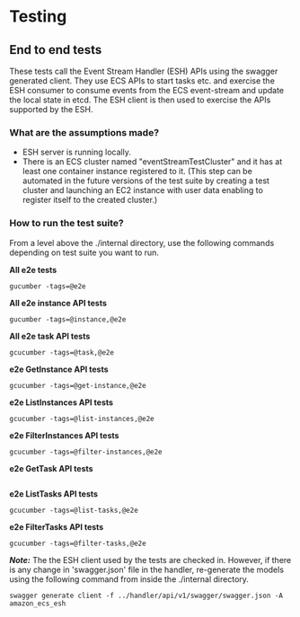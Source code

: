 # Testing

## End to end tests
These tests call the Event Stream Handler (ESH) APIs using the swagger generated client. They use ECS APIs to start tasks etc. and exercise the ESH consumer to consume events from the ECS event-stream and update the local state in etcd. The ESH client is then used to exercise the APIs supported by the ESH.

### What are the assumptions made?
* ESH server is running locally.
* There is an ECS cluster named "eventStreamTestCluster" and it has at least one container instance registered to it. (This step can be automated in the future versions of the test suite by creating a test cluster and launching an EC2 instance with user data enabling to register itself to the created cluster.)

### How to run the test suite?
From a level above the ./internal directory, use the following commands depending on test suite you want to run.

**All e2e tests**
```
gucumber -tags=@e2e
```
**All e2e instance API tests**
```
gucumber -tags=@instance,@e2e
```
**All e2e task API tests**
```
gcucumber -tags=@task,@e2e
```
**e2e GetInstance API tests**
```
gcucumber -tags=@get-instance,@e2e
```
**e2e ListInstances API tests**
```
gcucumber -tags=@list-instances,@e2e
```
**e2e FilterInstances API tests**
```
gcucumber -tags=@filter-instances,@e2e
```
**e2e GetTask API tests**
```gcucumber -tags=@get-task,@e2e
```
**e2e ListTasks API tests**
```
gcucumber -tags=@list-tasks,@e2e
```
**e2e FilterTasks API tests**
```
gcucumber -tags=@filter-tasks,@e2e
```

***Note:*** The the ESH client used by the tests are checked in. However, if there is any change in 'swagger.json' file in the handler, re-generate the models using the following command from inside the ./internal directory.
```
swagger generate client -f ../handler/api/v1/swagger/swagger.json -A amazon_ecs_esh
```
